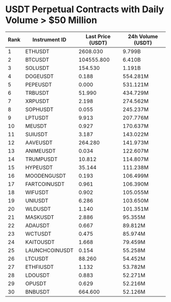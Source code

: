 # USDT Perpetual Contracts with Daily Volume > $50 Million

| Rank | Instrument ID | Last Price (USDT) | 24h Volume (USDT) |
|------|---------------|-------------------|-------------------|
| 1 | ETHUSDT | 2608.030 | 9.799B |
| 2 | BTCUSDT | 104555.800 | 6.410B |
| 3 | SOLUSDT | 154.530 | 1.191B |
| 4 | DOGEUSDT | 0.188 | 554.281M |
| 5 | PEPEUSDT | 0.000 | 531.121M |
| 6 | TRBUSDT | 51.990 | 434.729M |
| 7 | XRPUSDT | 2.198 | 274.562M |
| 8 | SOPHUSDT | 0.055 | 245.237M |
| 9 | LPTUSDT | 9.913 | 207.776M |
| 10 | MEUSDT | 0.927 | 170.637M |
| 11 | SUIUSDT | 3.187 | 143.022M |
| 12 | AAVEUSDT | 264.280 | 141.973M |
| 13 | ANIMEUSDT | 0.034 | 122.607M |
| 14 | TRUMPUSDT | 10.812 | 114.807M |
| 15 | HYPEUSDT | 35.144 | 111.238M |
| 16 | MOODENGUSDT | 0.193 | 106.499M |
| 17 | FARTCOINUSDT | 0.961 | 106.390M |
| 18 | WIFUSDT | 0.902 | 105.055M |
| 19 | UNIUSDT | 6.286 | 103.650M |
| 20 | WLDUSDT | 1.140 | 101.351M |
| 21 | MASKUSDT | 2.886 | 95.355M |
| 22 | ADAUSDT | 0.667 | 89.812M |
| 23 | WCTUSDT | 0.475 | 85.974M |
| 24 | KAITOUSDT | 1.668 | 79.459M |
| 25 | LAUNCHCOINUSDT | 0.154 | 55.258M |
| 26 | LTCUSDT | 88.260 | 54.452M |
| 27 | ETHFIUSDT | 1.132 | 53.782M |
| 28 | LDOUSDT | 0.883 | 52.271M |
| 29 | OPUSDT | 0.629 | 52.216M |
| 30 | BNBUSDT | 664.600 | 52.126M |
